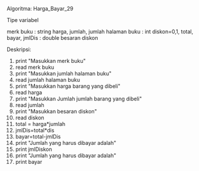 Algoritma: Harga_Bayar_29

Tipe variabel

merk buku :
string
harga, jumlah, jumlah halaman buku :
int
diskon=0,1, total, bayar, jmlDis : 
double
besaran diskon

Deskripsi:
1. print "Masukkan merk buku"
2. read merk buku
3. print "Masukkan jumlah halaman buku"
4. read jumlah halaman buku
5. print "Masukkan harga barang yang dibeli"
6. read harga
7. print "Masukkan Jumlah jumlah barang yang dibeli"
8. read jumlah
9. print "Masukkan besaran diskon"
10. read diskon
11. total = harga*jumlah
12. jmlDis=total*dis
13. bayar=total-jmlDis
14. print "Jumlah yang harus dibayar adalah"
15. print jmlDiskon
16. print "Jumlah yang harus dibayar adalah"
17. print bayar